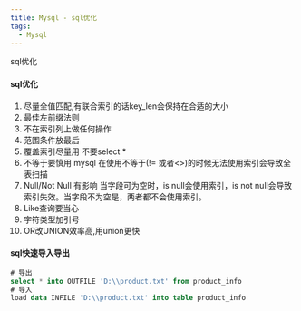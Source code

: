 ```yaml
---
title: Mysql - sql优化
tags:
  - Mysql
---
```


sql优化

#### sql优化

1. 尽量全值匹配,有联合索引的话key_len会保持在合适的大小
2. 最佳左前缀法则
3. 不在索引列上做任何操作
4. 范围条件放最后
5. 覆盖索引尽量用 不要select *
6. 不等于要慎用 mysql 在使用不等于(!= 或者<>)的时候无法使用索引会导致全表扫描
7. Null/Not Null 有影响 当字段可为空时，is null会使用索引，is not null会导致索引失效。当字段不为空是，两者都不会使用索引。
8. Like查询要当心
9. 字符类型加引号
10. OR改UNION效率高,用union更快

#### sql快速导入导出

```sql
# 导出
select * into OUTFILE 'D:\\product.txt' from product_info
# 导入
load data INFILE 'D:\\product.txt' into table product_info
```













